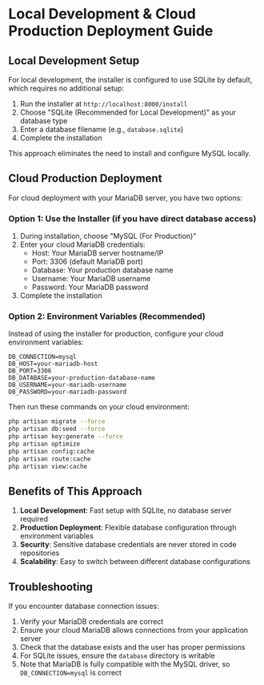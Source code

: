 # Local Development & Cloud Production Deployment Guide

## Local Development Setup

For local development, the installer is configured to use SQLite by default, which requires no additional setup:

1. Run the installer at `http://localhost:8000/install`
2. Choose "SQLite (Recommended for Local Development)" as your database type
3. Enter a database filename (e.g., `database.sqlite`)
4. Complete the installation

This approach eliminates the need to install and configure MySQL locally.

## Cloud Production Deployment

For cloud deployment with your MariaDB server, you have two options:

### Option 1: Use the Installer (if you have direct database access)
1. During installation, choose "MySQL (For Production)"
2. Enter your cloud MariaDB credentials:
   - Host: Your MariaDB server hostname/IP
   - Port: 3306 (default MariaDB port)
   - Database: Your production database name
   - Username: Your MariaDB username
   - Password: Your MariaDB password
3. Complete the installation

### Option 2: Environment Variables (Recommended)
Instead of using the installer for production, configure your cloud environment variables:

```
DB_CONNECTION=mysql
DB_HOST=your-mariadb-host
DB_PORT=3306
DB_DATABASE=your-production-database-name
DB_USERNAME=your-mariadb-username
DB_PASSWORD=your-mariadb-password
```

Then run these commands on your cloud environment:
```bash
php artisan migrate --force
php artisan db:seed --force
php artisan key:generate --force
php artisan optimize
php artisan config:cache
php artisan route:cache
php artisan view:cache
```

## Benefits of This Approach

1. **Local Development**: Fast setup with SQLite, no database server required
2. **Production Deployment**: Flexible database configuration through environment variables
3. **Security**: Sensitive database credentials are never stored in code repositories
4. **Scalability**: Easy to switch between different database configurations

## Troubleshooting

If you encounter database connection issues:
1. Verify your MariaDB credentials are correct
2. Ensure your cloud MariaDB allows connections from your application server
3. Check that the database exists and the user has proper permissions
4. For SQLite issues, ensure the `database` directory is writable
5. Note that MariaDB is fully compatible with the MySQL driver, so `DB_CONNECTION=mysql` is correct